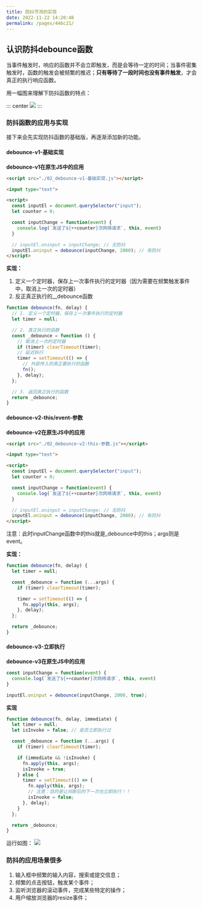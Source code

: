 ```yaml
---
title: 防抖节流的实现
date: 2022-11-22 14:20:48
permalink: /pages/446c21/
---
```


## 认识防抖debounce函数

当事件触发时，响应的函数并不会立即触发，而是会等待一定的时间；当事件密集触发时，函数的触发会被频繁的推迟；**只有等待了一段时间也没有事件触发**，才会真正的执行响应函数。

用一幅图来理解下防抖函数的特点：

::: center
  <img src="https://tva1.sinaimg.cn/large/008vxvgGly1h8dwmd8duxj30h1083glr.jpg" />
:::

### 防抖函数的应用与实现

接下来会先实现防抖函数的基础版，再逐渐添加新的功能。

#### debounce-v1-基础实现

**debounce-v1在原生JS中的应用**

```html
<script src="./02_debounce-v1-基础实现.js"></script>

<input type="text">

<script>
  const inputEl = document.querySelector("input");
  let counter = 0;

  const inputChange = function(event) {
    console.log(`发送了${++counter}次网络请求`, this, event)
  }

  // inputEl.oninput = inputChange; // 无防抖
  inputEl.oninput = debounce(inputChange, 2000); // 有防抖
</script>
```

**实现：**

1. 定义一个定时器，保存上一次事件执行的定时器（因为需要在频繁触发事件中，取消上一次的定时器）
2. 反正真正执行的__debounce函数

```js
function debounce(fn, delay) {
  // 1. 定义一个定时器，保存上一次事件执行的定时器
  let timer = null;

  // 2. 真正执行的函数
  const _debounce = function () {
    // 取消上一次的定时器
    if (timer) clearTimeout(timer);
    // 延迟执行
    timer = setTimeout(() => {
      // 外部传入的真正要执行的函数
      fn();
    }, delay);
  };

  // 3. 返回真正执行的函数
  return _debounce;
}
```

#### debounce-v2-this/event-参数

**debounce-v2在原生JS中的应用**

```html
<script src="./02_debounce-v2-this-参数.js"></script>

<input type="text">

<script>
  const inputEl = document.querySelector("input");
  let counter = 0;

  const inputChange = function(event) {
    console.log(`发送了${++counter}次网络请求`, this, event)
  }

  // inputEl.oninput = inputChange; // 无防抖
  inputEl.oninput = debounce(inputChange, 2000); // 有防抖
</script>
```

注意：此时inputChange函数中的this就是_debounce中的this；args则是event。

**实现：**

```js
function debounce(fn, delay) {
  let timer = null;

  const _debounce = function (...args) {
    if (timer) clearTimeout(timer);

    timer = setTimeout(() => {
      fn.apply(this, args);
    }, delay);
  };

  return _debounce;
}
```

#### debounce-v3-立即执行

**debounce-v3在原生JS中的应用**

```js
const inputChange = function(event) {
  console.log(`发送了${++counter}次网络请求`, this, event)
}

inputEl.oninput = debounce(inputChange, 2000, true);
```

**实现**

```js
function debounce(fn, delay, immediate) {
  let timer = null;
  let isInvoke = false; // 是否立即执行过

  const _debounce = function (...args) {
    if (timer) clearTimeout(timer);

    if (immediate && !isInvoke) {
      fn.apply(this, args);
      isInvoke = true;
    } else {
      timer = setTimeout(() => {
        fn.apply(this, args);
        // 注意：目的是让间断后的下一次也立即执行！！
        isInvoke = false;
      }, delay);
    }
  };

  return _debounce;
}

```


运行如图：
![](https://mjjimg.com/i/2022/12/08/khw3ti.jpg)

### 防抖的应用场景很多

1. 输入框中频繁的输入内容，搜索或提交信息；
2. 频繁的点击按钮，触发某个事件；
3. 监听浏览器的滚动事件，完成某些特定的操作；
4. 用户缩放浏览器的resize事件；



